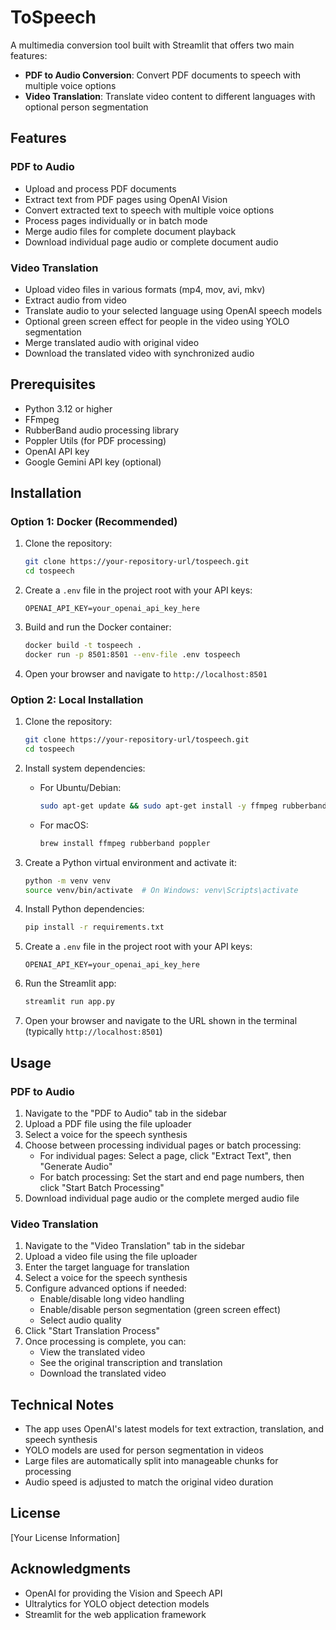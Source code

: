 # ToSpeech

A multimedia conversion tool built with Streamlit that offers two main features:

- **PDF to Audio Conversion**: Convert PDF documents to speech with multiple voice options
- **Video Translation**: Translate video content to different languages with optional person segmentation

## Features

### PDF to Audio

- Upload and process PDF documents
- Extract text from PDF pages using OpenAI Vision
- Convert extracted text to speech with multiple voice options
- Process pages individually or in batch mode
- Merge audio files for complete document playback
- Download individual page audio or complete document audio

### Video Translation

- Upload video files in various formats (mp4, mov, avi, mkv)
- Extract audio from video
- Translate audio to your selected language using OpenAI speech models
- Optional green screen effect for people in the video using YOLO segmentation
- Merge translated audio with original video
- Download the translated video with synchronized audio

## Prerequisites

- Python 3.12 or higher
- FFmpeg
- RubberBand audio processing library
- Poppler Utils (for PDF processing)
- OpenAI API key
- Google Gemini API key (optional)

## Installation

### Option 1: Docker (Recommended)

1. Clone the repository:

   ```bash
   git clone https://your-repository-url/tospeech.git
   cd tospeech
   ```

2. Create a `.env` file in the project root with your API keys:

   ```
   OPENAI_API_KEY=your_openai_api_key_here
   ```

3. Build and run the Docker container:

   ```bash
   docker build -t tospeech .
   docker run -p 8501:8501 --env-file .env tospeech
   ```

4. Open your browser and navigate to `http://localhost:8501`

### Option 2: Local Installation

1. Clone the repository:

   ```bash
   git clone https://your-repository-url/tospeech.git
   cd tospeech
   ```

2. Install system dependencies:

   - For Ubuntu/Debian:
     ```bash
     sudo apt-get update && sudo apt-get install -y ffmpeg rubberband-cli poppler-utils
     ```
   - For macOS:
     ```bash
     brew install ffmpeg rubberband poppler
     ```

3. Create a Python virtual environment and activate it:

   ```bash
   python -m venv venv
   source venv/bin/activate  # On Windows: venv\Scripts\activate
   ```

4. Install Python dependencies:

   ```bash
   pip install -r requirements.txt
   ```

5. Create a `.env` file in the project root with your API keys:

   ```
   OPENAI_API_KEY=your_openai_api_key_here
   ```

6. Run the Streamlit app:

   ```bash
   streamlit run app.py
   ```

7. Open your browser and navigate to the URL shown in the terminal (typically `http://localhost:8501`)

## Usage

### PDF to Audio

1. Navigate to the "PDF to Audio" tab in the sidebar
2. Upload a PDF file using the file uploader
3. Select a voice for the speech synthesis
4. Choose between processing individual pages or batch processing:
   - For individual pages: Select a page, click "Extract Text", then "Generate Audio"
   - For batch processing: Set the start and end page numbers, then click "Start Batch Processing"
5. Download individual page audio or the complete merged audio file

### Video Translation

1. Navigate to the "Video Translation" tab in the sidebar
2. Upload a video file using the file uploader
3. Enter the target language for translation
4. Select a voice for the speech synthesis
5. Configure advanced options if needed:
   - Enable/disable long video handling
   - Enable/disable person segmentation (green screen effect)
   - Select audio quality
6. Click "Start Translation Process"
7. Once processing is complete, you can:
   - View the translated video
   - See the original transcription and translation
   - Download the translated video

## Technical Notes

- The app uses OpenAI's latest models for text extraction, translation, and speech synthesis
- YOLO models are used for person segmentation in videos
- Large files are automatically split into manageable chunks for processing
- Audio speed is adjusted to match the original video duration

## License

[Your License Information]

## Acknowledgments

- OpenAI for providing the Vision and Speech API
- Ultralytics for YOLO object detection models
- Streamlit for the web application framework
